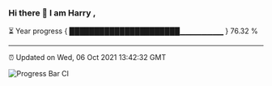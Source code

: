 ### Hi there 👋 I am Harry , 

⏳ Year progress { ██████████████████████▁▁▁▁▁▁▁▁ } 76.32 %

---

⏰ Updated on Wed, 06 Oct 2021 13:42:32 GMT

![Progress Bar CI](https://github.com/duykhang68/duykhang68/workflows/Progress%20Bar%20CI/badge.svg)
